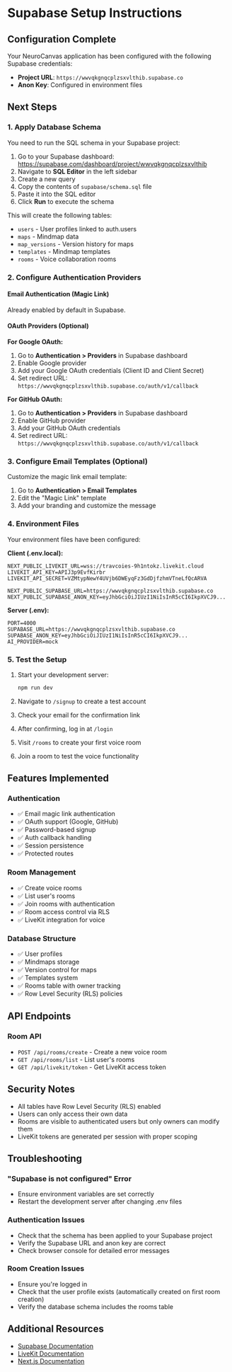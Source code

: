 # Supabase Setup Instructions

## Configuration Complete

Your NeuroCanvas application has been configured with the following Supabase credentials:

- **Project URL**: `https://wwvqkgnqcplzsxvlthib.supabase.co`
- **Anon Key**: Configured in environment files

## Next Steps

### 1. Apply Database Schema

You need to run the SQL schema in your Supabase project:

1. Go to your Supabase dashboard: https://supabase.com/dashboard/project/wwvqkgnqcplzsxvlthib
2. Navigate to **SQL Editor** in the left sidebar
3. Create a new query
4. Copy the contents of `supabase/schema.sql` file
5. Paste it into the SQL editor
6. Click **Run** to execute the schema

This will create the following tables:
- `users` - User profiles linked to auth.users
- `maps` - Mindmap data
- `map_versions` - Version history for maps
- `templates` - Mindmap templates
- `rooms` - Voice collaboration rooms

### 2. Configure Authentication Providers

#### Email Authentication (Magic Link)
Already enabled by default in Supabase.

#### OAuth Providers (Optional)

**For Google OAuth:**
1. Go to **Authentication > Providers** in Supabase dashboard
2. Enable Google provider
3. Add your Google OAuth credentials (Client ID and Client Secret)
4. Set redirect URL: `https://wwvqkgnqcplzsxvlthib.supabase.co/auth/v1/callback`

**For GitHub OAuth:**
1. Go to **Authentication > Providers** in Supabase dashboard
2. Enable GitHub provider
3. Add your GitHub OAuth credentials
4. Set redirect URL: `https://wwvqkgnqcplzsxvlthib.supabase.co/auth/v1/callback`

### 3. Configure Email Templates (Optional)

Customize the magic link email template:
1. Go to **Authentication > Email Templates**
2. Edit the "Magic Link" template
3. Add your branding and customize the message

### 4. Environment Files

Your environment files have been configured:

**Client (.env.local):**
```
NEXT_PUBLIC_LIVEKIT_URL=wss://travcoies-9h1ntokz.livekit.cloud
LIVEKIT_API_KEY=APIJ3p9EvfKirbr
LIVEKIT_API_SECRET=VZMtypNewY4UVjb6DWEyqFz3GdDjfzhmVTneLfQcARVA

NEXT_PUBLIC_SUPABASE_URL=https://wwvqkgnqcplzsxvlthib.supabase.co
NEXT_PUBLIC_SUPABASE_ANON_KEY=eyJhbGciOiJIUzI1NiIsInR5cCI6IkpXVCJ9...
```

**Server (.env):**
```
PORT=4000
SUPABASE_URL=https://wwvqkgnqcplzsxvlthib.supabase.co
SUPABASE_ANON_KEY=eyJhbGciOiJIUzI1NiIsInR5cCI6IkpXVCJ9...
AI_PROVIDER=mock
```

### 5. Test the Setup

1. Start your development server:
   ```bash
   npm run dev
   ```

2. Navigate to `/signup` to create a test account
3. Check your email for the confirmation link
4. After confirming, log in at `/login`
5. Visit `/rooms` to create your first voice room
6. Join a room to test the voice functionality

## Features Implemented

### Authentication
- ✅ Email magic link authentication
- ✅ OAuth support (Google, GitHub)
- ✅ Password-based signup
- ✅ Auth callback handling
- ✅ Session persistence
- ✅ Protected routes

### Room Management
- ✅ Create voice rooms
- ✅ List user's rooms
- ✅ Join rooms with authentication
- ✅ Room access control via RLS
- ✅ LiveKit integration for voice

### Database Structure
- ✅ User profiles
- ✅ Mindmaps storage
- ✅ Version control for maps
- ✅ Templates system
- ✅ Rooms table with owner tracking
- ✅ Row Level Security (RLS) policies

## API Endpoints

### Room API
- `POST /api/rooms/create` - Create a new voice room
- `GET /api/rooms/list` - List user's rooms
- `GET /api/livekit/token` - Get LiveKit access token

## Security Notes

- All tables have Row Level Security (RLS) enabled
- Users can only access their own data
- Rooms are visible to authenticated users but only owners can modify them
- LiveKit tokens are generated per session with proper scoping

## Troubleshooting

### "Supabase is not configured" Error
- Ensure environment variables are set correctly
- Restart the development server after changing .env files

### Authentication Issues
- Check that the schema has been applied to your Supabase project
- Verify the Supabase URL and anon key are correct
- Check browser console for detailed error messages

### Room Creation Issues
- Ensure you're logged in
- Check that the user profile exists (automatically created on first room creation)
- Verify the database schema includes the rooms table

## Additional Resources

- [Supabase Documentation](https://supabase.com/docs)
- [LiveKit Documentation](https://docs.livekit.io)
- [Next.js Documentation](https://nextjs.org/docs)


